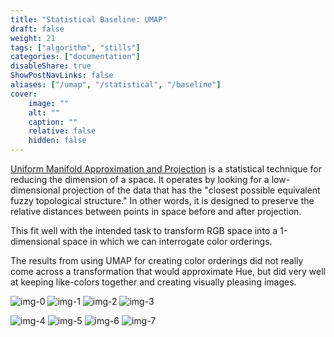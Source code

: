 ```yaml
---
title: "Statistical Baseline: UMAP"
draft: false
weight: 21
tags: ["algorithm", "stills"]
categories: ["documentation"]
disableShare: true
ShowPostNavLinks: false
aliases: ["/umap", "/statistical", "/baseline"]
cover:
    image: ""
    alt: ""
    caption: ""
    relative: false
    hidden: false
---
```


[Uniform Manifold Approximation and Projection](https://umap-learn.readthedocs.io/en/latest/index.html) is a statistical technique for reducing the dimension of a space.
It operates by looking for a low-dimensional projection of the data that has the "closest possible equivalent fuzzy topological structure."
In other words, it is designed to preserve the relative distances between points in space before and after projection.

This fit well with the intended task to transform RGB space into a 1-dimensional space in which we can interrogate color orderings.

The results from using UMAP for creating color orderings did not really come across a transformation that would approximate Hue, but did very well at keeping like-colors together and creating visually pleasing images.

![img-0](https://fs.clfx.cc/i/h/v0_umap.png#center)
![img-1](https://fs.clfx.cc/i/h/v1_umap.png#center)
![img-2](https://fs.clfx.cc/i/h/v2_umap.png#center)
![img-3](https://fs.clfx.cc/i/h/v3_umap.png#center)

![img-4](https://fs.clfx.cc/i/h/v4_umap.png#center)
![img-5](https://fs.clfx.cc/i/h/v5_umap.png#center)
![img-6](https://fs.clfx.cc/i/h/v6_umap.png#center)
![img-7](https://fs.clfx.cc/i/h/v7_umap.png#center)

